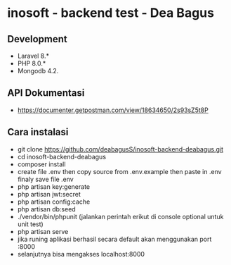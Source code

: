 # inosoft - backend test - Dea Bagus

## Development
- Laravel 8.*
- PHP 8.0.*
- Mongodb 4.2.

## API Dokumentasi
- https://documenter.getpostman.com/view/18634650/2s93sZ5t8P

## Cara instalasi
- git clone https://github.com/deabagusS/inosoft-backend-deabagus.git
- cd inosoft-backend-deabagus
- composer install
- create file .env then copy source from .env.example then paste in .env finaly save file .env
- php artisan key:generate
- php artisan jwt:secret
- php artisan config:cache
- php artisan db:seed
- ./vendor/bin/phpunit (jalankan perintah erikut di console optional untuk unit test)
- php artisan serve
- jika runing aplikasi berhasil secara default akan menggunakan port :8000 
- selanjutnya bisa mengakses localhost:8000
